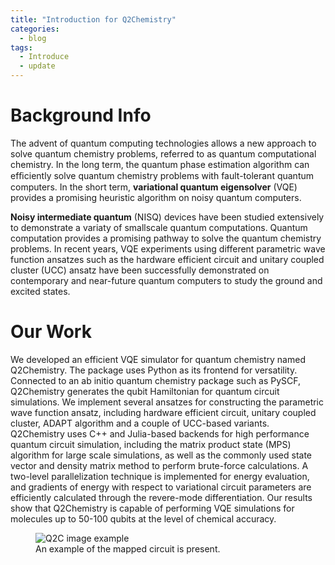 ```yaml
---
title: "Introduction for Q2Chemistry"
categories:
  - blog
tags:
  - Introduce
  - update
---
```


# Background Info
The advent of quantum computing technologies allows a new approach to solve quantum chemistry problems, referred to as quantum computational chemistry. In the long term, the quantum phase estimation algorithm can efﬁciently solve quantum chemistry problems with fault-tolerant quantum computers. In the short term, **variational quantum eigensolver** (VQE) provides a promising heuristic algorithm on noisy quantum computers.

**Noisy intermediate quantum** (NISQ) devices have been studied extensively to demonstrate a variaty of smallscale quantum computations. Quantum computation provides a promising pathway to solve the quantum chemistry problems.  In recent years, VQE experiments using different parametric wave function ansatzes such as the hardware efficient circuit and unitary coupled cluster (UCC) ansatz have been successfully demonstrated on contemporary and near-future quantum computers to study the ground and excited states.

# Our Work
We developed an efficient VQE simulator for quantum chemistry named Q2Chemistry. The package uses Python as its frontend for versatility. Connected to an ab initio quantum chemistry package such as PySCF, Q2Chemistry generates the qubit Hamiltonian for quantum circuit simulations. We implement several ansatzes for constructing the parametric wave function ansatz, including hardware efficient circuit, unitary coupled cluster, ADAPT algorithm and a couple of UCC-based variants. Q2Chemistry uses C++ and Julia-based backends for high performance quantum circuit simulation, including the matrix product state (MPS) algorithm for large scale simulations, as well as the commonly used state vector and density matrix method to perform brute-force calculations. A two-level parallelization technique is implemented for energy evaluation, and gradients of energy with respect to variational circuit parameters are efficiently calculated through the revere-mode differentiation. Our results show that Q2Chemistry is capable of performing VQE simulations for molecules up to 50-100 qubits at the level of chemical accuracy.


<figure>
  <img src="{{ '/assets/images/Introduce1.jpg' | relative_url }}" alt="Q2C image example">
  <figcaption>An example of the mapped circuit is present.</figcaption>
</figure>


<!-- Check out the [Jekyll docs][jekyll-docs] for more info on how to get the most out of Jekyll. File all bugs/feature requests at [Jekyll’s GitHub repo][jekyll-gh]. If you have questions, you can ask them on [Jekyll Talk][jekyll-talk].

[jekyll-docs]: https://jekyllrb.com/docs/home
[jekyll-gh]:   https://github.com/jekyll/jekyll
[jekyll-talk]: https://talk.jekyllrb.com/ -->
